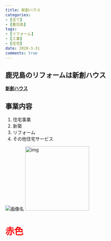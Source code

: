 ```yaml
---
title: 新創ハウス
categories:
- [全て]
- [鹿児島]
tags:
- [リフォーム]
- [工事]
- [住宅]
date: 2020-3-31
comments: true
---
```

<!-- ここから記事を書く -->
## 鹿児島のリフォームは新創ハウス
**[新創ハウス](https://shinsou-kagoshima.com/)**

## 事業内容
1. 住宅事業
2. 新築
3. リフォーム
4. その他住宅サービス

![画像名](/Hexo/blog/source/img/tree.jpg)
<img width="200" alt="img" src="/blog/source/img/sakura.jpg"> 
    
<h1><font color="red">赤色</font></h1>






